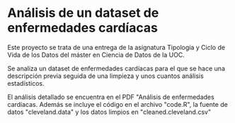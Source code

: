 # Análisis de un dataset de enfermedades cardíacas

Este proyecto se trata de una entrega de la asignatura Tipología y Ciclo de Vida de los Datos del máster en Ciencia de Datos de la UOC.

Se analiza un dataset de enfermedades cardíacas para el que se hace una descripción previa seguida de una limpieza y unos cuantos análisis estadísticos.

El análisis detallado se encuentra en el PDF "Análisis de enfermedades cardíacas. Además se incluye el código en el archivo "code.R", la fuente de datos "cleveland.data" y los datos limpios en "cleaned.cleveland.csv"
